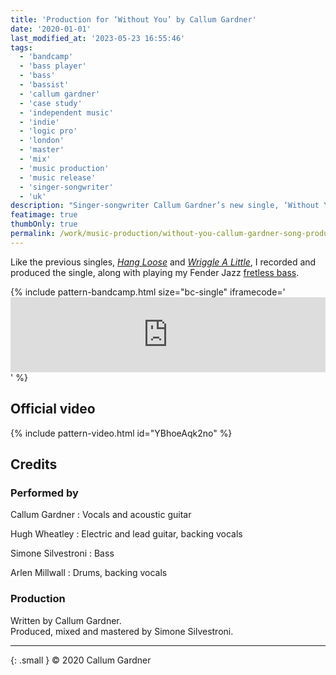 ```yaml
---
title: 'Production for ‘Without You’ by Callum Gardner'
date: '2020-01-01'
last_modified_at: '2023-05-23 16:55:46'
tags:
  - 'bandcamp'
  - 'bass player'
  - 'bass'
  - 'bassist'
  - 'callum gardner'
  - 'case study'
  - 'independent music'
  - 'indie'
  - 'logic pro'
  - 'london'
  - 'master'
  - 'mix'
  - 'music production'
  - 'music release'
  - 'singer-songwriter'
  - 'uk'
description: "Singer-songwriter Callum Gardner’s new single, ‘Without You’, is out now. Bass and full production by Minutes to Midnight."
featimage: true
thumbOnly: true
permalink: /work/music-production/without-you-callum-gardner-song-production/
---
```

Like the previous singles, [_Hang Loose_](/work/music-production/hang-loose-callum-gardner-song-production/) and [_Wriggle A Little_](/work/music-production/wriggle-a-little-song-production/), I recorded and produced the single, along with playing my Fender Jazz [fretless bass](https://soundbetter.com/profiles/206552-simone-silvestroni).

{% include pattern-bandcamp.html size="bc-single" iframecode='<iframe style="border: 0; width: 100%; height: 120px;" src="https://bandcamp.com/EmbeddedPlayer/track=3806119580/size=large/bgcol=ffffff/linkcol=333333/tracklist=false/artwork=small/transparent=true/"><a href="https://callumgardner.bandcamp.com/track/without-you">Without You by Callum Gardner</a></iframe>' %}

## Official video

{% include pattern-video.html id="YBhoeAqk2no" %}

## Credits

### Performed by

Callum Gardner
: Vocals and acoustic guitar

Hugh Wheatley
: Electric and lead guitar, backing vocals

Simone Silvestroni
: Bass

Arlen Millwall
: Drums, backing vocals

### Production

Written by Callum Gardner.  
Produced, mixed and mastered by Simone Silvestroni.

---

{: .small }
&copy; 2020 Callum Gardner